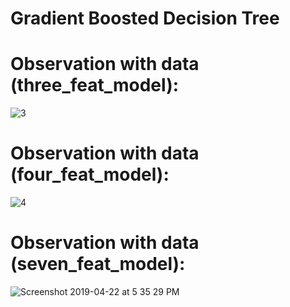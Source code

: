 # Gradient Boosted Decision Tree


# Observation with data (three_feat_model):

![3](https://user-images.githubusercontent.com/17769945/56496842-aeee8b00-6518-11e9-9eb2-6e726305f1c1.png)

# Observation with data (four_feat_model):


![4](https://user-images.githubusercontent.com/17769945/56496843-af872180-6518-11e9-9599-773631715b37.png)

# Observation with data (seven_feat_model):

![Screenshot 2019-04-22 at 5 35 29 PM](https://user-images.githubusercontent.com/17769945/56499682-0b57a780-6525-11e9-8235-8dd12851228e.png)


